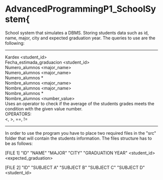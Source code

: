# AdvancedProgrammingP1_SchoolSystem{

School system that simulates a DBMS. Storing students data such as id, name, major, city and expected graduation year.
The queries to use are the following:

*******************
Kardex <student_id>  
Fecha_estimada_graduacion <student_id>  
Numero_alumnos <major_name> <city>  
Numero_alumnos <major_name>  
Numero_alumnos *  
Nombre_alumnos <major_name> <city>  
Nombre_alumnos <major_name>  
Nombre_alumnos *  
Nombre_alumnos <operator> <number_value>  
  Uses an operator to check if the average of the students grades meets the condition with the given value number.  
    OPERATORS:  
    <, >, ==, !=  
    
******************
In order to use the program you have to place two required files in the "src" folder that will contain the students information.
The files structure has to be as follows:
  
  [FILE 1]
    "ID"          "NAME"  "MAJOR"   "CITY"  "GRADUATION YEAR"
    <student_id>  <name>  <major>   <city>  <expected_graduation>
  
  [FILE 2]
    "ID"          "SUBJECT A"   "SUBJECT B"   "SUBJECT C"   "SUBJECT D"
    <student_id>  <number>      <number>      <number>      <number>
  
